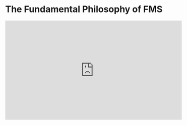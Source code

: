 # The Fundamental Philosophy of FMS

<iframe width="560" height="315" src="https://www.youtube.com/embed/-WlenZwqsjw" frameborder="0" allow="accelerometer; autoplay; encrypted-media; gyroscope; picture-in-picture" allowfullscreen></iframe>
